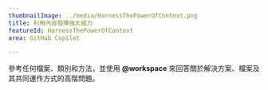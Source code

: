 ```yaml
---
thumbnailImage: ../media/HarnessThePowerOfContext.png
title: 利用內容發揮強大威力
featureId: HarnessThePowerOfContext
area: GitHub Copilot

---
```



參考任何檔案、類別和方法，並使用 **@workspace** 來回答關於解決方案、檔案及其共同運作方式的高階問題。

